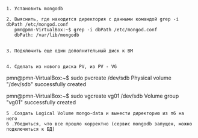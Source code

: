
    1. Установить mongodb
    
    2. Выяснить, где находится директория с данными командой grep -i dbPath /etc/mongod.conf
       pmn@pmn-VirtualBox:~$ grep -i dbPath /etc/mongod.conf
       dbPath: /var/lib/mongodb

    
    3. Подключить еще один дополнительный диск к ВМ

    
    4. Сделать из нового диска PV, из PV - VG

pmn@pmn-VirtualBox:~$ sudo pvcreate /dev/sdb
  Physical volume "/dev/sdb" successfully created
  
pmn@pmn-VirtualBox:~$ sudo vgcreate vg01 /dev/sdb
  Volume group "vg01" successfully created
  
    
    5 .Создать Logical Volume mongo-data и вынести директорию из п6 на него
    6 .Убедиться, что все прошло корректно (сервис mongodb запущен, можно подключиться к БД)

